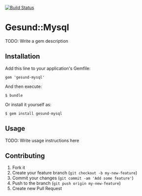 [![Build Status](https://travis-ci.org/devops-israel/gesund-mysql.png)](https://travis-ci.org/devops-israel/gesund-mysql)

# Gesund::Mysql

TODO: Write a gem description

## Installation

Add this line to your application's Gemfile:

    gem 'gesund-mysql'

And then execute:

    $ bundle

Or install it yourself as:

    $ gem install gesund-mysql

## Usage

TODO: Write usage instructions here

## Contributing

1. Fork it
2. Create your feature branch (`git checkout -b my-new-feature`)
3. Commit your changes (`git commit -am 'Add some feature'`)
4. Push to the branch (`git push origin my-new-feature`)
5. Create new Pull Request
